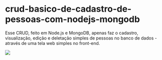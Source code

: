 # crud-basico-de-cadastro-de-pessoas-com-nodejs-mongodb

Esse CRUD, feito em Node.js e MongoDB, apenas faz o cadastro, visualização, edição e deletação simples de pessoas no banco de dados - através de uma tela web simples no front-end.

![](https://uploaddeimagens.com.br/images/002/928/100/full/Crud_B%C3%A1sico.png)
